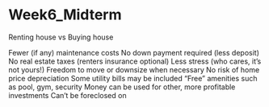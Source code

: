 # Week6_Midterm

Renting house vs Buying house

Fewer (if any) maintenance costs
No down payment required (less deposit)
No real estate taxes (renters insurance optional)
Less stress (who cares, it’s not yours!)
Freedom to move or downsize when necessary
No risk of home price depreciation
Some utility bills may be included
“Free” amenities such as pool, gym, security
Money can be used for other, more profitable investments
Can’t be foreclosed on
